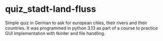# quiz_stadt-land-fluss
Simple quiz in German to ask for european cities, their rivers and their countries. It was programmed in python 3.13 as part of a course to practice GUI implementation with tkinter and file handling.
